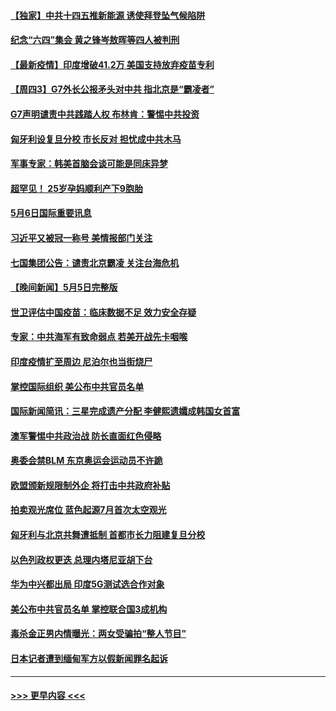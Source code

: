 #### [【独家】中共十四五推新能源 诱使拜登坠气候陷阱](../pages/prog202/a103112239.md?t=05070102) 
#### [纪念“六四”集会 黄之锋岑敖晖等四人被判刑](../pages/prog202/a103112241.md?t=05070102) 
#### [【最新疫情】印度增破41.2万 美国支持放弃疫苗专利](../pages/prog202/a103112243.md?t=05070102) 
#### [【周四3】G7外长公报矛头对中共 指北京是“霸凌者”](../pages/prog202/a103112205.md?t=05070102) 
#### [G7声明谴责中共践踏人权 布林肯：警惕中共投资](../pages/prog202/a103112201.md?t=05070102) 
#### [匈牙利设复旦分校 市长反对 担忧成中共木马](../pages/prog202/a103112179.md?t=05070102) 
#### [军事专家：韩美首脑会谈可能是同床异梦](../pages/prog202/a103112141.md?t=05070102) 
#### [超罕见！ 25岁孕妈顺利产下9胞胎](../pages/prog202/a103111915.md?t=05070102) 
#### [5月6日国际重要讯息](../pages/prog202/a103111965.md?t=05070102) 
#### [习近平又被冠一称号 美情报部门关注](../pages/prog202/a103111921.md?t=05070102) 
#### [七国集团公告：谴责北京霸凌 关注台海危机](../pages/prog202/a103111840.md?t=05070102) 
#### [【晚间新闻】5月5日完整版](../pages/prog202/a103111782.md?t=05070102) 
#### [世卫评估中国疫苗：临床数据不足 效力安全存疑](../pages/prog202/a103111836.md?t=05070102) 
#### [专家：中共海军有致命弱点 若美开战先卡咽喉](../pages/prog202/a103111807.md?t=05070102) 
#### [印度疫情扩至周边 尼泊尔也当街烧尸](../pages/prog202/a103111613.md?t=05070102) 
#### [掌控国际组织 美公布中共官员名单](../pages/prog202/a103111427.md?t=05070102) 
#### [国际新闻简讯：三星完成遗产分配 李健熙遗孀成韩国女首富](../pages/prog202/a103110795.md?t=05070102) 
#### [澳军警惕中共政治战 防长直面红色侵略](../pages/prog202/a103110789.md?t=05070102) 
#### [奥委会禁BLM 东京奥运会运动员不许跪](../pages/prog202/a103111617.md?t=05070102) 
#### [欧盟颁新规限制外企 将打击中共政府补贴](../pages/prog202/a103111623.md?t=05070102) 
#### [拍卖观光席位 蓝色起源7月首次太空观光](../pages/prog202/a103111625.md?t=05070102) 
#### [匈牙利与北京共舞遭抵制 首都市长力阻建复旦分校](../pages/prog202/a103111584.md?t=05070102) 
#### [以色列政权更迭 总理内塔尼亚胡下台](../pages/prog202/a103111621.md?t=05070102) 
#### [华为中兴都出局 印度5G测试选合作对象](../pages/prog202/a103111599.md?t=05070102) 
#### [美公布中共官员名单 掌控联合国3成机构](../pages/prog202/a103111472.md?t=05070102) 
#### [毒杀金正男内情曝光：两女受骗拍“整人节目”](../pages/prog202/a103111548.md?t=05070102) 
#### [日本记者遭到缅甸军方以假新闻罪名起诉](../pages/prog202/a103111559.md?t=05070102) 

----
#### [ >>> 更早内容 <<< ](../indexes/prog202-earlier.md)
